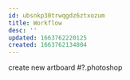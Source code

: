 ```yaml
---
id: ubsnkp30trwqgdz6ztxozum
title: Workflow
desc: ''
updated: 1663762220125
created: 1663762134804
---
```


create new artboard #?.photoshop